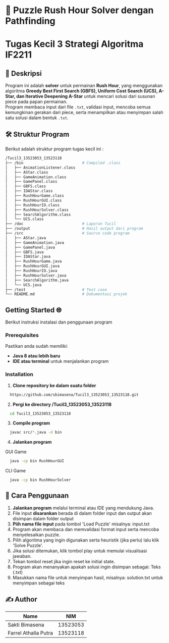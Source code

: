 # 🚗 Puzzle Rush Hour Solver dengan Pathfinding  
# Tugas Kecil 3 Strategi Algoritma IF2211

## 📌 Deskripsi  
Program ini adalah **solver** untuk permainan **Rush Hour**, yang menggunakan algoritma **Greedy Best First Search (GBFS), Uniform Cost Search (UCS), A-Star, dan Iterative Deepening A-Star** untuk mencari solusi dari susunan piece pada papan permainan.  
Program membaca input dari file `.txt`, validasi input, mencoba semua kemungkinan gerakan dari piece, serta menampilkan atau menyimpan salah satu solusi dalam bentuk `.txt`.  

## 🛠 Struktur Program
Berikut adalah struktur program tugas kecil ini :
```sh
/Tucil3_13523053_13523118  
├── /bin                          # Compiled .class
│   ├── AnimationListener.class
│   ├── AStar.class    
│   ├── GameAnimation.class       
│   ├── GamePanel.class
│   ├── GBFS.class
│   ├── IDAStar.class
│   ├── RushHourGame.class
│   ├── RushHourGUI.class
│   ├── RushHourIO.class
│   ├── RushHourSolver.class
│   ├── SearchAlgorithm.class
│   └── UCS.class
├── /doc                          # Laporan Tucil
├── /output                       # Hasil output dari program
├── /src                          # Source code program
│   ├── AStar.java     
│   ├── GameAnimation.java        
│   ├── GamePanel.java
│   ├── GBFS.java
│   ├── IDAStar.java
│   ├── RushHourGame.java
│   ├── RushHourGUI.java
│   ├── RushHourIO.java
│   ├── RushHourSolver.java
│   ├── SearchAlgorithm.java
│   └── UCS.java
├── /test                         # Test case
└── README.md                     # Dokumentasi projek
```

## Getting Started 🌐
Berikut instruksi instalasi dan penggunaan program

### Prerequisites

Pastikan anda sudah memiliki:
- **Java 8 atau lebih baru**
- **IDE atau terminal** untuk menjalankan program

### Installation
1. **Clone repository ke dalam suatu folder**

```bash
  https://github.com/sbimasena/Tucil3_13523053_13523118.git
```

2. **Pergi ke directory /Tucil3_13523053_13523118**

```bash
  cd Tucil3_13523053_13523118
```

3. **Compile program**

```bash
  javac src/*.java -d bin 
```

4. **Jalankan program**

GUI Game
```bash
  java -cp bin RushHourGUI
```
CLI Game
```bash
  java -cp bin RushHourSolver
```

## **📌 Cara Penggunaan**

1. **Jalankan program** melalui terminal atau IDE yang mendukung Java.
2. File input **disarankan** berada di dalam folder input dan output akan disimpan dalam folder output
3. **Piih nama file input** pada tombol 'Load Puzzle' misalnya: input.txt
4. Program akan membaca dan memvalidasi format input serta mencoba menyelesaikan puzzle.
5. Pilih algoritma yang ingin digunakan serta heuristik (jika perlu) lalu klik 'Solve Puzzle'.
6. Jika solusi ditemukan, klik tombol play untuk memulai visualisasi jawaban.
7. Tekan tombol reset jika ingin reset ke initial state.
8. Program akan menanyakan apakah solusi ingin disimpan sebagai:
    Teks (.txt)
9. Masukkan nama file untuk menyimpan hasil, misalnya:
    solution.txt untuk menyimpan sebagai teks

## **✍️ Author**
| Name                              | NIM        |
|-----------------------------------|------------|
| Sakti Bimasena                    | 13523053   |
| Farrel Athalla Putra              | 13523118   |
